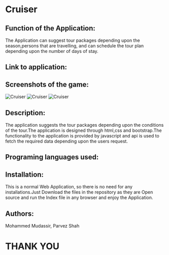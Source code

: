 
# Cruiser

## Function of the Application:
The Application can suggest tour packages depending upon the season,persons that are travelling, and can schedule the tour plan depending upon the number of days of stay.
## Link to application:

## Screenshots of the game:
![Cruiser](Screenshots/IntroScreen.png)
![Cruiser](Screenshots/SelectionScreen.png)
![Cruiser](Screenshots/GameScreen.png)

## Description:
The application suggests the tour packages depending upon the conditions of the tour.The application is designed through html,css and bootstrap.The functionality to the application is provided by javascript and api is used to fetch the required data depending upon the users request.

## Programing languages used: 



## Installation:
This is a normal Web Application, so there is no need for any installations.Just Download the files in the repository as they are Open source and run the Index file in any browser and enjoy the Application.

## Authors:
Mohammed Mudassir,
Parvez Shah

 # THANK YOU


